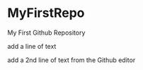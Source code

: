 # MyFirstRepo
My First Github Repository

add a line of text

add a 2nd line of text from the Github editor
